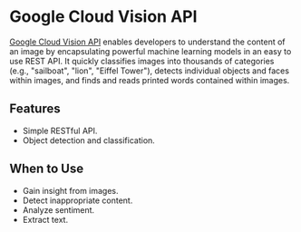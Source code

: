 # Google Cloud Vision API

[Google Cloud Vision API](https://cloud.google.com/vision/) enables developers to understand the content of an image by encapsulating powerful machine learning models in an easy to use REST API. It quickly classifies images into thousands of categories (e.g., "sailboat", "lion", "Eiffel Tower"), detects individual objects and faces within images, and finds and reads printed words contained within images.

## Features

* Simple RESTful API.
* Object detection and classification.

## When to Use

* Gain insight from images.
* Detect inappropriate content.
* Analyze sentiment.
* Extract text.
